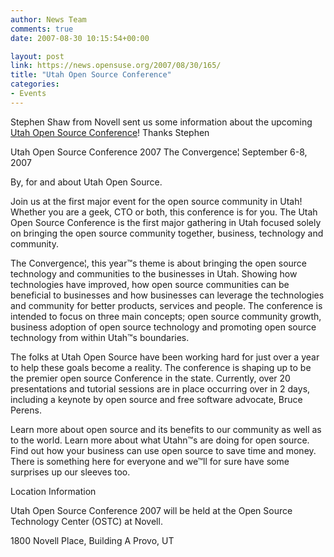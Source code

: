 ```yaml
---
author: News Team
comments: true
date: 2007-08-30 10:15:54+00:00

layout: post
link: https://news.opensuse.org/2007/08/30/165/
title: "Utah Open Source Conference"
categories:
- Events
---
```

Stephen Shaw from Novell sent us some information about the upcoming [Utah Open Source Conference](http://www.utosc.org/)!  Thanks Stephen

<!-- more -->

Utah Open Source Conference 2007
The Convergence¦
September 6-8, 2007

By, for and about Utah Open Source.

Join us at the first major event for the open source community in Utah! Whether you are a geek, CTO or both, this conference is for you. The Utah Open Source Conference is the first major gathering in Utah focused solely on bringing the open source community together, business, technology and community.

The Convergence¦, this year™s theme is about bringing the open source technology and communities to the businesses in Utah. Showing how technologies have improved, how open source communities can be beneficial to businesses and how businesses can leverage the technologies and community for better products, services and people. The conference is intended to focus on three main concepts; open source community growth, business adoption of open source technology and promoting open source technology from within Utah™s boundaries.

The folks at Utah Open Source have been working hard for just over a year to help these goals become a reality. The conference is shaping up to be the premier open source Conference in the state. Currently, over 20 presentations and tutorial sessions are in place occurring over in 2 days, including a keynote by open source and free software advocate, Bruce Perens.

Learn more about open source and its benefits to our community as well as to the world. Learn more about what Utahn™s are doing for open source. Find out how your business can use open source to save time and money. There is something here for everyone and we™ll for sure have some surprises up our sleeves too.

Location Information

Utah Open Source Conference 2007 will be held at the Open Source Technology Center (OSTC) at Novell.

1800 Novell Place, Building A Provo, UT
